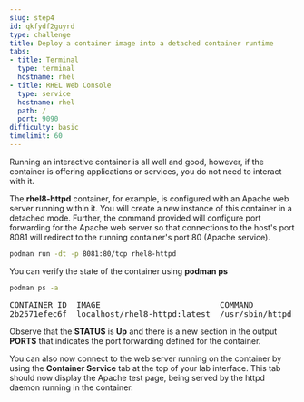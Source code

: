 ```yaml
---
slug: step4
id: qkfydf2guyrd
type: challenge
title: Deploy a container image into a detached container runtime
tabs:
- title: Terminal
  type: terminal
  hostname: rhel
- title: RHEL Web Console
  type: service
  hostname: rhel
  path: /
  port: 9090
difficulty: basic
timelimit: 60
---
```

Running an interactive container is all well and good, however, if the container is offering applications or services, you do not need to interact with it.

The __rhel8-httpd__ container, for example, is configured with an Apache web server running within it.  You will create a new instance of this container in a detached mode.  Further, the command provided will configure port forwarding for the Apache web server so that connections to the host's port 8081 will redirect to the running container's port 80 (Apache service).

```bash
podman run -dt -p 8081:80/tcp rhel8-httpd
```

You can verify the state of the container using __podman ps__

```bash
podman ps -a
```

<pre class="file">
CONTAINER ID  IMAGE                         COMMAND               CREATED         STATUS             PORTS                   NAMES
2b2571efec6f  localhost/rhel8-httpd:latest  /usr/sbin/httpd -...  13 seconds ago  Up 12 seconds ago  8081->80/tcp  priceless_mahavira
</pre>

Observe that the __STATUS__ is __Up__ and there is a new section in the output __PORTS__ that indicates the port forwarding defined for the container.

You can also now connect to the web server running on the container by using the __Container Service__ tab at the top of your lab interface.  This tab should now display the Apache test page, being served by the httpd daemon running in the container.

